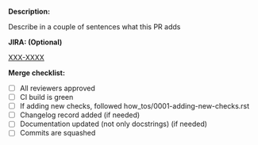 **Description:**

Describe in a couple of sentences what this PR adds

**JIRA: (Optional)**

[XXX-XXXX](https://openedx.atlassian.net/browse/XXX-XXXX)

**Merge checklist:**
- [ ] All reviewers approved
- [ ] CI build is green
- [ ] If adding new checks, followed how_tos/0001-adding-new-checks.rst
- [ ] Changelog record added (if needed)
- [ ] Documentation updated (not only docstrings) (if needed)
- [ ] Commits are squashed
